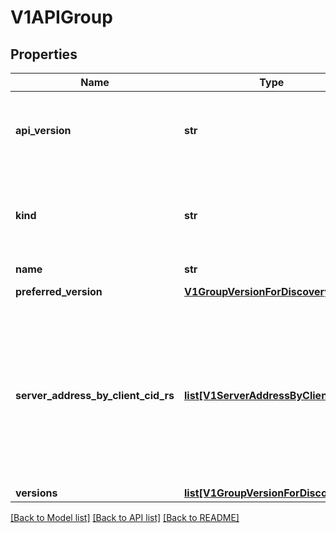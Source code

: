 # V1APIGroup

## Properties
Name | Type | Description | Notes
------------ | ------------- | ------------- | -------------
**api_version** | **str** | APIVersion defines the versioned schema of this representation of an object. Servers should convert recognized schemas to the latest internal value, and may reject unrecognized values. More info: https://git.k8s.io/community/contributors/devel/api-conventions.md#resources | [optional] 
**kind** | **str** | Kind is a string value representing the REST resource this object represents. Servers may infer this from the endpoint the openshift.client submits requests to. Cannot be updated. In CamelCase. More info: https://git.k8s.io/community/contributors/devel/api-conventions.md#types-kinds | [optional] 
**name** | **str** | name is the name of the group. | 
**preferred_version** | [**V1GroupVersionForDiscovery**](V1GroupVersionForDiscovery.md) | preferredVersion is the version preferred by the API server, which probably is the storage version. | [optional] 
**server_address_by_client_cid_rs** | [**list[V1ServerAddressByClientCIDR]**](V1ServerAddressByClientCIDR.md) | a map of openshift.client CIDR to server address that is serving this group. This is to help openshift.clients reach servers in the most network-efficient way possible. Clients can use the appropriate server address as per the CIDR that they match. In case of multiple matches, openshift.clients should use the longest matching CIDR. The server returns only those CIDRs that it thinks that the openshift.client can match. For example: the master will return an internal IP CIDR only, if the openshift.client reaches the server using an internal IP. Server looks at X-Forwarded-For header or X-Real-Ip header or request.RemoteAddr (in that order) to get the openshift.client IP. | 
**versions** | [**list[V1GroupVersionForDiscovery]**](V1GroupVersionForDiscovery.md) | versions are the versions supported in this group. | 

[[Back to Model list]](../README.md#documentation-for-models) [[Back to API list]](../README.md#documentation-for-api-endpoints) [[Back to README]](../README.md)


